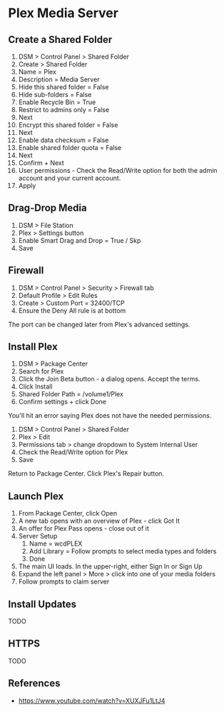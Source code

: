 # Plex Media Server

## Create a Shared Folder

1. DSM > Control Panel > Shared Folder
2. Create > Shared Folder
3. Name = Plex
4. Description = Media Server
5. Hide this shared folder = False
6. Hide sub-folders = False
7. Enable Recycle Bin = True
8. Restrict to admins only = False
9. Next
10. Encrypt this shared folder = False
11. Next
12. Enable data checksum = False
13. Enable shared folder quota = False
14. Next
15. Confirm + Next
16. User permissions - Check the Read/Write option for both the admin account and your current account.  
17. Apply


## Drag-Drop Media

1. DSM > File Station 
2. Plex > Settings button
3. Enable Smart Drag and Drop = True / Skp
4. Save


## Firewall

1. DSM > Control Panel > Security > Firewall tab
2. Default Profile > Edit Rules
3. Create > Custom Port = 32400/TCP
4. Ensure the Deny All rule is at bottom

The port can be changed later from Plex's advanced settings.


## Install Plex

1. DSM > Package Center
2. Search for Plex 
3. Click the Join Beta button - a dialog opens. Accept the terms.
4. Click Install
5. Shared Folder Path = /volume1/Plex
6. Confirm settings + click Done

You'll hit an error saying Plex does not have the needed permissions. 

1. DSM > Control Panel > Shared Folder
2. Plex > Edit 
3. Permissions tab > change dropdown to System Internal User
4. Check the Read/Write option for Plex
5. Save

Return to Package Center. Click Plex's Repair button.


## Launch Plex

1. From Package Center, click Open
2. A new tab opens with an overview of Plex - click Got It
3. An offer for Plex Pass opens - close out of it
4. Server Setup
   1. Name = wcdPLEX
   2. Add Library = Follow prompts to select media types and folders
   3. Done
5. The main UI loads. In the upper-right, either Sign In or Sign Up
6. Expand the left panel > More > click into one of your media folders
7. Follow prompts to claim server


## Install Updates

TODO

## HTTPS

TODO


## References

* https://www.youtube.com/watch?v=XUXJFu1LtJ4

